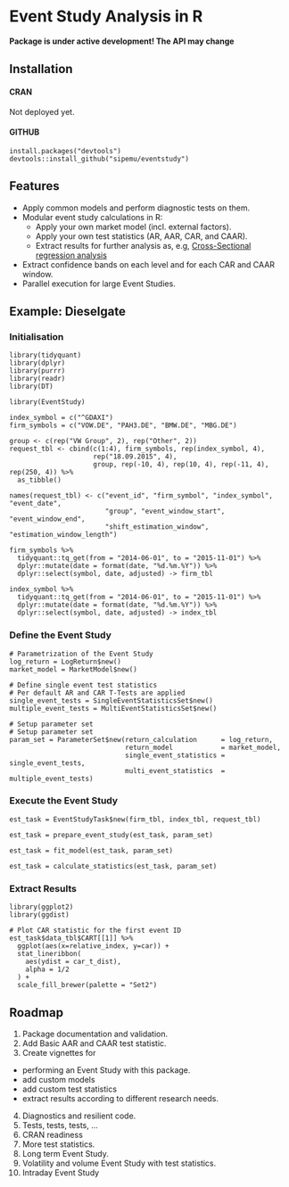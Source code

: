 # Event Study Analysis in R

**Package is under active development! The API may change**

## Installation

#### CRAN

Not deployed yet.

#### GITHUB

    install.packages("devtools")
    devtools::install_github("sipemu/eventstudy")

## Features

- Apply common models and perform diagnostic tests on them.
- Modular event study calculations in R:
  - Apply your own market model (incl. external factors).
  - Apply your own test statistics (AR, AAR, CAR, and CAAR).
  - Extract results for further analysis as, e.g, [Cross-Sectional regression analysis](https://eventstudy.de/features/cross_sectional_regression.html)
- Extract confidence bands on each level and for each CAR and CAAR window.
- Parallel execution for large Event Studies.

## Example: Dieselgate

### Initialisation

```{r}
library(tidyquant)
library(dplyr)
library(purrr)
library(readr)
library(DT)

library(EventStudy)

index_symbol = c("^GDAXI")
firm_symbols = c("VOW.DE", "PAH3.DE", "BMW.DE", "MBG.DE")

group <- c(rep("VW Group", 2), rep("Other", 2))
request_tbl <- cbind(c(1:4), firm_symbols, rep(index_symbol, 4), 
                     rep("18.09.2015", 4), 
                     group, rep(-10, 4), rep(10, 4), rep(-11, 4), rep(250, 4)) %>% 
  as_tibble()

names(request_tbl) <- c("event_id", "firm_symbol", "index_symbol", "event_date", 
                        "group", "event_window_start", "event_window_end", 
                        "shift_estimation_window", "estimation_window_length")

firm_symbols %>%
  tidyquant::tq_get(from = "2014-06-01", to = "2015-11-01") %>%
  dplyr::mutate(date = format(date, "%d.%m.%Y")) %>%
  dplyr::select(symbol, date, adjusted) -> firm_tbl

index_symbol %>%
  tidyquant::tq_get(from = "2014-06-01", to = "2015-11-01") %>%
  dplyr::mutate(date = format(date, "%d.%m.%Y")) %>%
  dplyr::select(symbol, date, adjusted) -> index_tbl
```

### Define the Event Study

```{r}
# Parametrization of the Event Study
log_return = LogReturn$new()
market_model = MarketModel$new()
```

```{r}
# Define single event test statistics
# Per default AR and CAR T-Tests are applied
single_event_tests = SingleEventStatisticsSet$new()
multiple_event_tests = MultiEventStatisticsSet$new()
```

```{r}
# Setup parameter set
# Setup parameter set
param_set = ParameterSet$new(return_calculation      = log_return, 
                             return_model            = market_model,
                             single_event_statistics = single_event_tests,
                             multi_event_statistics  = multiple_event_tests)
```

### Execute the Event Study

```{r}
est_task = EventStudyTask$new(firm_tbl, index_tbl, request_tbl)
```

```{r}
est_task = prepare_event_study(est_task, param_set)
```

```{r}
est_task = fit_model(est_task, param_set)
```

```{r}
est_task = calculate_statistics(est_task, param_set)
```

### Extract Results

```{r}
library(ggplot2)
library(ggdist)

# Plot CAR statistic for the first event ID
est_task$data_tbl$CART[[1]] %>% 
  ggplot(aes(x=relative_index, y=car)) +
  stat_lineribbon(
    aes(ydist = car_t_dist),
    alpha = 1/2
  ) +
  scale_fill_brewer(palette = "Set2")
```

## Roadmap

1. Package documentation and validation.
2. Add Basic AAR and CAAR test statistic.
3. Create vignettes for 
  - performing an Event Study with this package.
  - add custom models 
  - add custom test statistics
  - extract results according to different research needs.
4. Diagnostics and resilient code.
5. Tests, tests, tests, ...
6. CRAN readiness
7. More test statistics.
8. Long term Event Study.
9. Volatility and volume Event Study with test statistics.
10. Intraday Event Study
